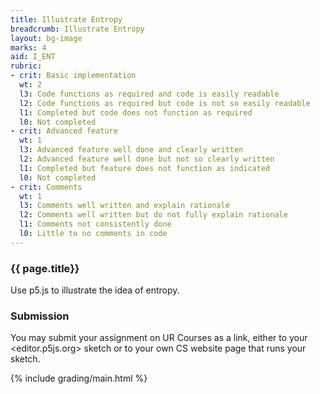 ```yaml
---
title: Illustrate Entropy
breadcrumb: Illustrate Entropy
layout: bg-image
marks: 4
aid: I_ENT
rubric:
- crit: Basic implementation
  wt: 2
  l3: Code functions as required and code is easily readable
  l2: Code functions as required but code is not so easily readable
  l1: Completed but code does not function as required
  l0: Not completed
- crit: Advanced feature
  wt: 1
  l3: Advanced feature well done and clearly written
  l2: Advanced feature well done but not so clearly written
  l1: Completed but feature does not function as indicated
  l0: Not completed
- crit: Comments
  wt: 1
  l3: Comments well written and explain rationale
  l2: Comments well written but do not fully explain rationale
  l1: Comments not consistently done
  l0: Little to no comments in code
---
```

### {{ page.title}}

Use p5.js to illustrate the idea of entropy.

### Submission

You may submit your assignment on UR Courses as a link,
either to your <editor.p5js.org> sketch or to your own CS website page that runs your sketch.

{% include grading/main.html %}

